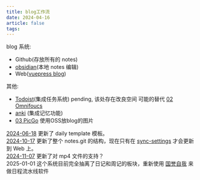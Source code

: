 ```yaml
---
title: blog工作流
date: 2024-04-16
article: false
tags: 
---
```


blog 系统:
- Github(存放所有的 notes)
- [obsidian](obsidian)(本地 notes 编辑)
- Web([vuepress blog](vuepress%20blog))

其他:
- [Todoist](Todoist)(集成任务系统) pending, 该处存在改良空间 可能的替代 [02 Omnifoucs](../02%20Omnifoucs)
- [anki](anki) (集成记忆功能)
- [03 PicGo](../../06%20工具/03%20PicGo) 使用OSS放blog的图片


[2024-06-18](2024-06-18) 更新了 daily template 模板。  
[2024-10-17](2024-10-17) 更新了整个 notes.git 的结构，现在只有在 [sync-settings](../../../sync-settings) 才会更新到 Web 上。  
[2024-11-07](../../../10IMYMEMINE/日记/2024-11-07) 更新了对 mp4 文件的支持？  
2025-01-01 这个系统目前完全抽离了日记和周记的板块，重新使用 [国誉自我](国誉自我) 来做日程流水线软件
